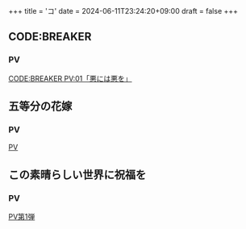 +++
title = 'コ'
date = 2024-06-11T23:24:20+09:00
draft = false
+++


## CODE:BREAKER
### PV
[CODE:BREAKER PV:01「悪には悪を」](https://youtu.be/TjGYO045g3E?si=3IiJS56sulV8UM9Q)

## 五等分の花嫁
### PV
[PV](https://youtu.be/pCwfEB6PbFk?si=-0hopEwnJVgQpKC0)
## この素晴らしい世界に祝福を
### PV
[PV第1弾](https://youtu.be/MG9tWDy6Hmc?si=qjnZIbwAswrSr8V4)

